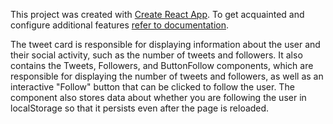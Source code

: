 This project was created with
[Create React App](https://github.com/facebook/create-react-app). To get
acquainted and configure additional features
[refer to documentation](https://facebook.github.io/create-react-app/docs/getting-started).

The tweet card is responsible for displaying information about the user and
their social activity, such as the number of tweets and followers. It also
contains the Tweets, Followers, and ButtonFollow components, which are
responsible for displaying the number of tweets and followers, as well as an
interactive "Follow" button that can be clicked to follow the user. The
component also stores data about whether you are following the user in
localStorage so that it persists even after the page is reloaded.
